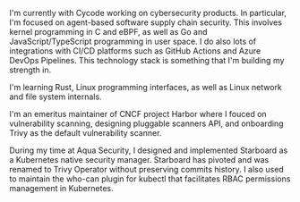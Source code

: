 I'm currently with Cycode working on cybersecurity products. In particular, I'm focused on agent-based software supply chain security.
This involves kernel programming in C and eBPF, as well as Go and JavaScript/TypeScript programming in user space.
I do also lots of integrations with CI/CD platforms such as GitHub Actions and Azure DevOps Pipelines.
This technology stack is something that I'm building my strength in.

I'm learning Rust, Linux programming interfaces, as well as Linux network and file system internals.

I'm an emeritus maintainer of CNCF project Harbor where I fouced on vulnerability scanning, designing pluggable scanners API, and onboarding
Trivy as the default vulnerability scanner.

During my time at Aqua Security, I designed and implemented Starboard as a Kubernetes native security manager. Starboard has pivoted and was renamed to Trivy Operator without preserving commits history. I also used to maintain the who-can plugin for kubectl that facilitates RBAC permissions management in Kubernetes.

<!--
**danielpacak/danielpacak** is a ✨ _special_ ✨ repository because its `README.md` (this file) appears on your GitHub profile.

Here are some ideas to get you started:

- 🔭 I’m currently working on ...
- 🌱 I’m currently learning ...
- 👯 I’m looking to collaborate on ...
- 🤔 I’m looking for help with ...
- 💬 Ask me about ...
- 📫 How to reach me: ...
- 😄 Pronouns: ...
- ⚡ Fun fact: ...
-->
